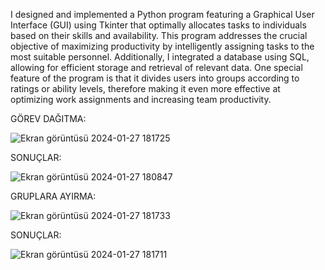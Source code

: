  I designed and implemented a Python program featuring a Graphical User Interface (GUI) using Tkinter that optimally allocates tasks to individuals based on their skills and availability. This program addresses the crucial objective of maximizing productivity by intelligently assigning tasks to the most suitable personnel. Additionally, I integrated a database using SQL, allowing for efficient storage and retrieval of relevant data. One special feature of the program is that it divides users into groups according to ratings or ability levels, therefore making it even more effective at optimizing work assignments and increasing team productivity.

GÖREV DAĞITMA:

![Ekran görüntüsü 2024-01-27 181725](https://github.com/Momec96/project-manegement-program-last-version/assets/111732669/c2e04999-3194-4db2-a6b7-cd0810431f4d)

SONUÇLAR:

![Ekran görüntüsü 2024-01-27 180847](https://github.com/Momec96/project-manegement-program-last-version/assets/111732669/68673c14-fc37-4481-b47e-0dba7eb9d102)


GRUPLARA AYIRMA:

![Ekran görüntüsü 2024-01-27 181733](https://github.com/Momec96/project-manegement-program-last-version/assets/111732669/5eb9b0ff-8094-4b0a-9582-3db43222a932)

SONUÇLAR:

![Ekran görüntüsü 2024-01-27 181711](https://github.com/Momec96/project-manegement-program-last-version/assets/111732669/55c6a500-fbac-4853-b15a-a7debc98c18c)

